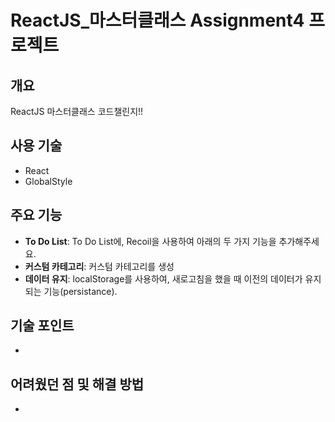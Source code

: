 # ReactJS_마스터클래스 Assignment4 프로젝트

## 개요
ReactJS 마스터클래스 코드챌린지!!

## 사용 기술
- React
- GlobalStyle

## 주요 기능
- **To Do List**: To Do List에, Recoil을 사용하여 아래의 두 가지 기능을 추가해주세요.
- **커스텀 카테고리**: 커스텀 카테고리를 생성
- **데이터 유지**: localStorage를 사용하여, 새로고침을 했을 때 이전의 데이터가 유지되는 기능(persistance).

## 기술 포인트
- 

## 어려웠던 점 및 해결 방법
- 